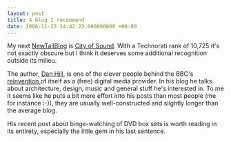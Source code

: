 ```yaml
---
layout: post
title: A blog I recommend
date: 2006-11-23 14:42:23.000000000 +00:00
---
```

My next <a target="_blank" href="http://technorati.com/tag/NewTailBlog">NewTailBlog</a> is <a target="_blank" href="http://www.cityofsound.com/blog/">City of Sound</a>. With a Technorati rank of 10,725 it's not exactly obscure but I think it deserves some additional recognition outside its milieu.

The author, <a target="_blank" href="http://www.cityofsound.com/blog/2002/01/about_cityofsou.html">Dan Hill</a>, is one of the clever people behind the BBC's <a target="_blank" href="http://backstage.bbc.co.uk/">reinvention </a>of itself as a (free) digital media provider. In his blog he talks about architecture, design, music and general stuff he's interested in. To me it seems like he puts a bit more effort into his posts than most people (me for instance :-)), they are usually well-constructed and slightly longer than the average blog.

His recent post about binge-watching of DVD box sets is worth reading in its entirety, especially the little gem in his last sentence.

